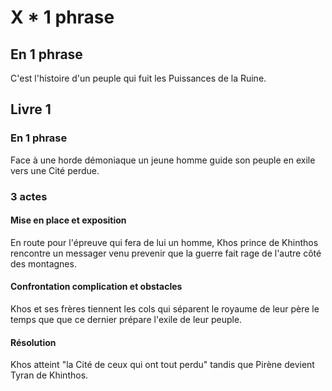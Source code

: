 # X * 1 phrase

## En 1 phrase
C'est l'histoire d'un peuple qui fuit les Puissances de la Ruine.


## Livre 1

### En 1 phrase
Face à une horde démoniaque un jeune homme guide son peuple en exile vers une Cité perdue. 

### 3 actes

#### Mise en place et exposition
En route pour l'épreuve qui fera de lui un homme, Khos prince de Khinthos rencontre un messager venu prevenir que la guerre fait rage de l'autre côté des montagnes.

#### Confrontation complication et obstacles
Khos et ses frères tiennent les cols qui séparent le royaume de leur père le temps que que ce dernier prépare l'exile de leur peuple.

#### Résolution
Khos atteint "la Cité de ceux qui ont tout perdu" tandis que Pirène devient Tyran de Khinthos.
